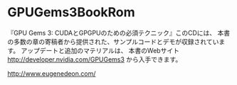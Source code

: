 # GPUGems3BookRom

『GPU Gems 3: CUDAとGPGPUのための必須テクニック』このCDには、
本書の多数の章の寄稿者から提供された、サンプルコードとデモが収録されています。
アップデートと追加のマテリアルは、
本書のWebサイト
http://developer.nvidia.com/GPUGems3
から入手できます。



http://www.eugenedeon.com/
